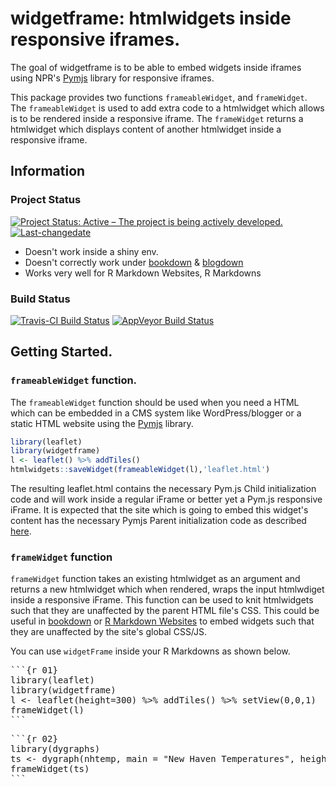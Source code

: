 # widgetframe: htmlwidgets inside responsive iframes.

The goal of widgetframe is to be able to embed widgets inside iframes using NPR's [Pymjs](http://blog.apps.npr.org/pym.js/) library for responsive iframes.

This package provides two functions `frameableWidget`, and `frameWidget`. The `frameableWidget` is used to add extra code to a htmlwidget which allows is to be rendered inside a responsive iframe. The `frameWidget` returns a htmlwidget which displays content of another htmlwidget inside a responsive iframe. 

## Information

### Project Status

[![Project Status: Active – The project is being actively developed.](http://www.repostatus.org/badges/latest/active.svg)](http://www.repostatus.org/#active) [![Last-changedate](https://img.shields.io/badge/last%20change-2017--01--17-yellowgreen.svg)](/commits/master)

- Doesn't work inside a shiny env.
- Doesn't correctly work under [bookdown](https://github.com/rstudio/bookdown/issues/271) & [blogdown](https://github.com/rstudio/blogdown/issues/38)
- Works very well for R Markdown Websites, R Markdowns

### Build Status

[![Travis-CI Build Status](https://travis-ci.org/bhaskarvk/widgetframe.svg?branch=master)](https://travis-ci.org/bhaskarvk/widgetframe) [![AppVeyor Build Status](https://ci.appveyor.com/api/projects/status/github/bhaskarvk/widgetframe?branch=master&svg=true)](https://ci.appveyor.com/project/bhaskarvk/widgetframe)


## Getting Started.

### `frameableWidget` function.

The `frameableWidget` function should be used when you need a HTML which can be embedded in a CMS system like WordPress/blogger or a static HTML website using the [Pymjs](http://blog.apps.npr.org/pym.js/) library.

```r
library(leaflet)
library(widgetframe)
l <- leaflet() %>% addTiles()
htmlwidgets::saveWidget(frameableWidget(l),'leaflet.html')
```

The resulting leaflet.html contains the necessary Pym.js Child initialization code and will work inside a regular iFrame or better yet a Pym.js responsive iFrame. It is expected that the site which is going to embed this widget's content has the necessary Pymjs Parent initialization code as described [here](http://blog.apps.npr.org/pym.js/).

### `frameWidget` function

`frameWidget` function takes an existing htmlwidget as an argument and returns a new htmlwidget which when rendered, wraps the input htmlwdiget inside a responsive iFrame. This function can be used to knit htmlwidgets such that they are unaffected by the parent HTML file's CSS. This could be useful in [bookdown](https://bookdown.org/) or [R Markdown Websites](http://rmarkdown.rstudio.com/rmarkdown_websites.html) to embed widgets such that they are unaffected by the site's global CSS/JS.

You can use `widgetFrame` inside your R Markdowns as shown below.


<pre>
```{r 01}
library(leaflet)
library(widgetframe)
l <- leaflet(height=300) %>% addTiles() %>% setView(0,0,1)
frameWidget(l)
```
</pre>

<pre>
```{r 02}
library(dygraphs)
ts <- dygraph(nhtemp, main = "New Haven Temperatures", height=250, width='95%')
frameWidget(ts)
```
</pre>
